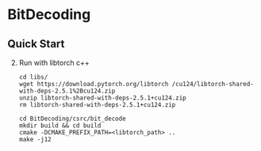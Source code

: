 # BitDecoding

## Quick Start
2. Run with libtorch c++
    ```
    cd libs/
    wget https://download.pytorch.org/libtorch /cu124/libtorch-shared-with-deps-2.5.1%2Bcu124.zip
    unzip libtorch-shared-with-deps-2.5.1+cu124.zip
    rm libtorch-shared-with-deps-2.5.1+cu124.zip

    cd BitDecoding/csrc/bit_decode
    mkdir build && cd build
    cmake -DCMAKE_PREFIX_PATH=<libtorch_path> ..
    make -j12
    ```